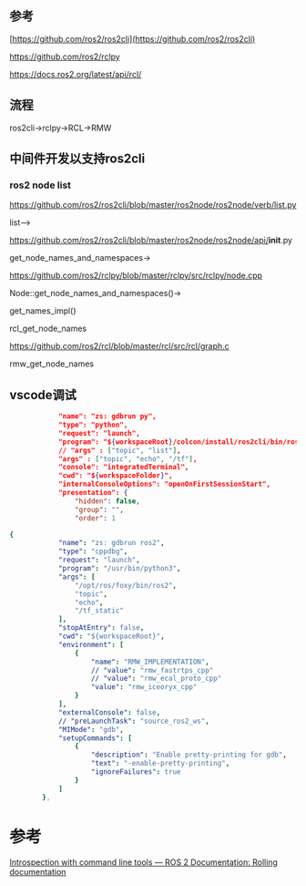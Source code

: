 ## 参考

[https://github.com/ros2/ros2cli](https://github.com/ros2/ros2cli)

<https://github.com/ros2/rclpy>

<https://docs.ros2.org/latest/api/rcl/>

## 流程

ros2cli->rclpy->RCL->RMW

## 中间件开发以支持ros2cli

### ros2 node list

<https://github.com/ros2/ros2cli/blob/master/ros2node/ros2node/verb/list.py>

list-->

<https://github.com/ros2/ros2cli/blob/master/ros2node/ros2node/api/>__init__.py

get_node_names_and_namespaces->

<https://github.com/ros2/rclpy/blob/master/rclpy/src/rclpy/node.cpp>

Node::get_node_names_and_namespaces()->

get_names_impl()

rcl_get_node_names

<https://github.com/ros2/rcl/blob/master/rcl/src/rcl/graph.c>

rmw_get_node_names

## vscode调试

```json
            "name": "zs: gdbrun py",
            "type": "python",
            "request": "launch",
            "program": "${workspaceRoot}/colcon/install/ros2cli/bin/ros2",
            // "args" : ["topic", "list"],
            "args" : ["topic", "echo", "/tf"],
            "console": "integratedTerminal",
            "cwd": "${workspaceFolder}",
            "internalConsoleOptions": "openOnFirstSessionStart",
            "presentation": {
                "hidden": false,
                "group": "",
                "order": 1
```

```yaml
{
            "name": "zs: gdbrun ros2",
            "type": "cppdbg",
            "request": "launch",
            "program": "/usr/bin/python3",
            "args": [
                "/opt/ros/foxy/bin/ros2",
                "topic",
                "echo",
                "/tf_static"
            ],
            "stopAtEntry": false,
            "cwd": "${workspaceRoot}",
            "environment": [
                {
                    "name": "RMW_IMPLEMENTATION",
                    // "value": "rmw_fastrtps_cpp"
                    // "value": "rmw_ecal_proto_cpp"
                    "value": "rmw_iceoryx_cpp"
                }
            ],
            "externalConsole": false,
            // "preLaunchTask": "source_ros2_ws",
            "MIMode": "gdb",
            "setupCommands": [
                {
                    "description": "Enable pretty-printing for gdb",
                    "text": "-enable-pretty-printing",
                    "ignoreFailures": true
                }
            ]
        },

```

# 参考

[Introspection with command line tools — ROS 2 Documentation: Rolling  documentation](https://docs.ros.org/en/rolling/Concepts/About-Command-Line-Tools.html)
